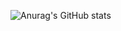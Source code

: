 ![Anurag's GitHub stats](https://github-readme-stats.vercel.app/api?username=nouradeen&show_icons=true)
